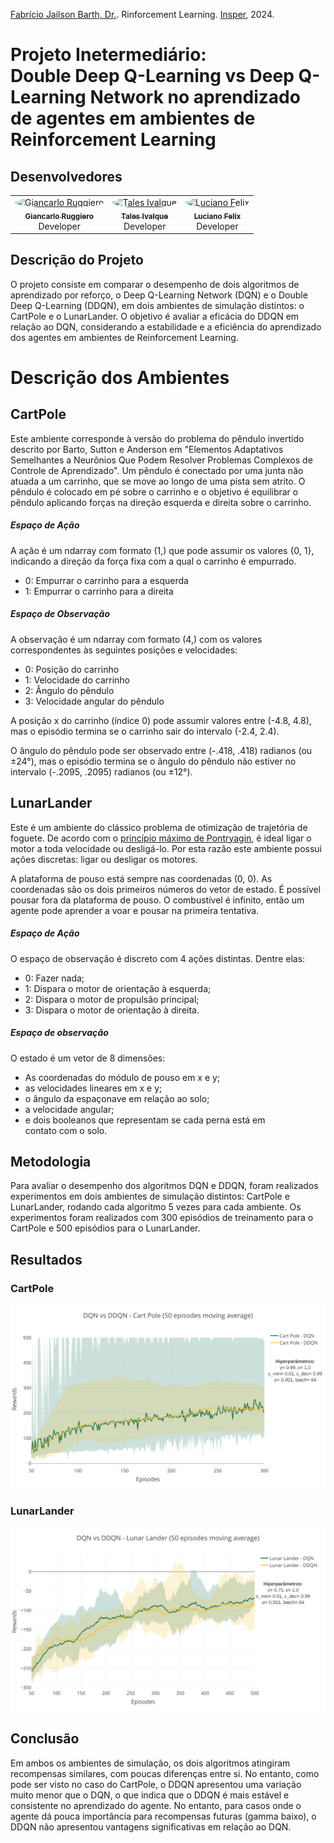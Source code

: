 [Fabrício Jailson Barth, Dr.](http://lattes.cnpq.br/3446364988774155). Rinforcement Learning. [Insper](https://github.com/Insper), 2024.

# Projeto Inetermediário:<br />Double Deep Q-Learning vs Deep Q-Learning Network no aprendizado de agentes em ambientes de Reinforcement Learning

## Desenvolvedores

</div >

<div align="center" style="max-width:68rem;">
<table>
  <tr>
    <td align="center">
        <a href="https://github.com/gianvr"><img src="https://avatars.githubusercontent.com/gianvr" alt="Giancarlo Ruggiero" width="100" style="border-radius: 50%;" /><br />
        <sub><b>Giancarlo Ruggiero</b></sub></a><br />
        Developer
    </td>
    <td align="center">
        <a href="https://github.com/talesitf"><img src="https://avatars.githubusercontent.com/talesitf" alt="Tales Ivalque" width="100" style="border-radius: 50%;" /><br />
        <sub><b>Tales Ivalque</b></sub></a><br />
        Developer
    </td>
    <td align="center">
        <a href="https://github.com/FelixLuciano"><img src="https://avatars.githubusercontent.com/FelixLuciano" alt="Luciano Felix" width="100" style="border-radius: 50%;" /><br />
        <sub><b>Luciano Felix</b></sub></a><br />
        Developer
    </td>
  </tr>
</table>
</div>

## Descrição do Projeto

O projeto consiste em comparar o desempenho de dois algoritmos de aprendizado
por reforço, o Deep Q-Learning Network (DQN) e o Double Deep Q-Learning (DDQN),
em dois ambientes de simulação distintos: o CartPole e o LunarLander. O objetivo
é avaliar a eficácia do DDQN em relação ao DQN, considerando a estabilidade e a
eficiência do aprendizado dos agentes em ambientes de Reinforcement Learning.

# Descrição dos Ambientes

## CartPole

Este ambiente corresponde à versão do problema do pêndulo invertido descrito por
Barto, Sutton e Anderson em "Elementos Adaptativos Semelhantes a Neurônios Que
Podem Resolver Problemas Complexos de Controle de Aprendizado". Um pêndulo é
conectado por uma junta não atuada a um carrinho, que se move ao longo de uma
pista sem atrito. O pêndulo é colocado em pé sobre o carrinho e o objetivo é
equilibrar o pêndulo aplicando forças na direção esquerda e direita sobre o
carrinho.

##### Espaço de Ação

A ação é um ndarray com formato (1,) que pode assumir os valores {0, 1},
indicando a direção da força fixa com a qual o carrinho é empurrado.

- 0: Empurrar o carrinho para a esquerda
- 1: Empurrar o carrinho para a direita

##### Espaço de Observação

A observação é um ndarray com formato (4,) com os valores correspondentes às
seguintes posições e velocidades:

- 0: Posição do carrinho
- 1: Velocidade do carrinho
- 2: Ângulo do pêndulo
- 3: Velocidade angular do pêndulo

A posição x do carrinho (índice 0) pode assumir valores entre (-4.8, 4.8), mas o
episódio termina se o carrinho sair do intervalo (-2.4, 2.4).

O ângulo do pêndulo pode ser observado entre (-.418, .418) radianos (ou ±24°),
mas o episódio termina se o ângulo do pêndulo não estiver no intervalo (-.2095,
.2095) radianos (ou ±12°).

## LunarLander

Este é um ambiente do clássico problema de otimização de trajetória de foguete.
De acordo com o
[princípio máximo de Pontryagin](https://pt.wikipedia.org/wiki/Princ%C3%ADpio_m%C3%ADnimo_de_Pontryagin),
é ideal ligar o motor a toda velocidade ou desligá-lo. Por esta razão este
ambiente possui ações discretas: ligar ou desligar os motores.

A plataforma de pouso está sempre nas coordenadas (0, 0). As coordenadas são os
dois primeiros números do vetor de estado. É possível pousar fora da plataforma
de pouso. O combustível é infinito, então um agente pode aprender a voar e
pousar na primeira tentativa.

##### Espaço de Ação

O espaço de observação é discreto com 4 ações distintas. Dentre elas:

- 0: Fazer nada;
- 1: Dispara o motor de orientação à esquerda;
- 2: Dispara o motor de propulsão principal;
- 3: Dispara o motor de orientação à direita.

##### Espaço de observação

O estado é um vetor de 8 dimensões:

- As coordenadas do módulo de pouso em x e y;
- as velocidades lineares em x e y;
- o ângulo da espaçonave em relação ao solo;
- a velocidade angular;
- e dois booleanos que representam se cada perna está em contato com o solo.

## Metodologia

Para avaliar o desempenho dos algoritmos DQN e DDQN, foram realizados
experimentos em dois ambientes de simulação distintos: CartPole e LunarLander,
rodando cada algoritmo 5 vezes para cada ambiente. Os experimentos foram
realizados com 300 episódios de treinamento para o CartPole e 500 episódios para
o LunarLander.

## Resultados

### CartPole

![DQN vs DDQN - Cart Pole (50 episodes moving average)](./img/cartpole_dqn_ddqn.svg)

### LunarLander

![DQN vs DDQN - LunarLander (50 episodes moving average)](./img/lunar_lander_dqn_ddqn.svg)

## Conclusão

Em ambos os ambientes de simulação, os dois algoritmos atingiram recompensas
similares, com poucas diferenças entre si. No entanto, como pode ser visto no
caso do CartPole, o DDQN apresentou uma variação muito menor que o DQN, o que
indica que o DDQN é mais estável e consistente no aprendizado do agente. No
entanto, para casos onde o agente dá pouca importância para recompensas futuras
(gamma baixo), o DDQN não apresentou vantagens significativas em relação ao DQN.
